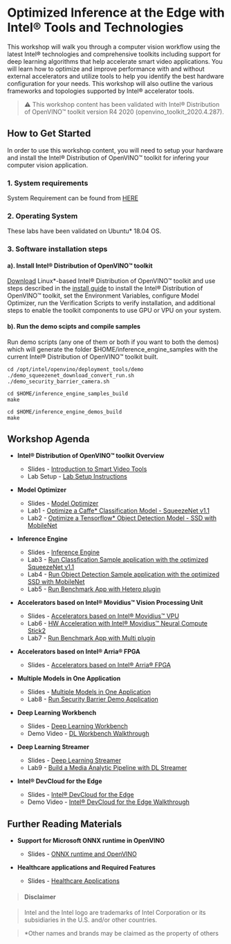 # Optimized Inference at the Edge with Intel® Tools and Technologies 
This workshop will walk you through a computer vision workflow using the latest Intel® technologies and comprehensive toolkits including support for deep learning algorithms that help accelerate smart video applications. You will learn how to optimize and improve performance with and without external accelerators and utilize tools to help you identify the best hardware configuration for your needs. This workshop will also outline the various frameworks and topologies supported by Intel® accelerator tools. 

> :warning: This workshop content has been validated with Intel® Distribution of OpenVINO™ toolkit version R4 2020 (openvino_toolkit_2020.4.287). 

## How to Get Started
   
In order to use this workshop content, you will need to setup your hardware and install the Intel® Distribution of OpenVINO™ toolkit for infering your computer vision application.  
### 1. System requirements
System Requirement can be found from [HERE](https://software.intel.com/content/www/us/en/develop/tools/openvino-toolkit/system-requirements.html)

### 2. Operating System
These labs have been validated on Ubuntu* 18.04 OS. 

### 3. Software installation steps
#### a). Install Intel® Distribution of OpenVINO™ toolkit 
[Download](https://software.intel.com/content/www/us/en/develop/tools/openvino-toolkit/choose-download/linux.html) Linux*-based Intel® Distribution of OpenVINO™ toolkit and use steps described in the [install guide](https://software.intel.com/en-us/articles/OpenVINO-Install-Linux)
to install the Intel® Distribution of OpenVINO™ toolkit, set the Environment Variables, configure Model Optimizer, run the Verification Scripts to verify installation, and additional steps to enable the toolkit components to use GPU or VPU on your system.

#### b). Run the demo scipts and compile samples
Run demo scripts (any one of them or both if you want to both the demos) which will generate the folder $HOME/inference_engine_samples with the current Intel® Distribution of OpenVINO™ toolkit built. 

	cd /opt/intel/openvino/deployment_tools/demo
	./demo_squeezenet_download_convert_run.sh
	./demo_security_barrier_camera.sh
	
	cd $HOME/inference_engine_samples_build
	make

	cd $HOME/inference_engine_demos_build
	make
	
## Workshop Agenda
* **Intel® Distribution of OpenVINO™ toolkit Overview**
  - Slides - [Introduction to Smart Video Tools](./presentations/01.%20Intel%20Distribution%20of%20OpenVINO%20Toolkit%20Overview.pdf)
  - Lab Setup - [Lab Setup Instructions](./Lab_setup.md)
  
* **Model Optimizer**
  - Slides - [Model Optimizer](./presentations/02.%20Model%20Optimizer.pdf)
  - Lab1 - [Optimize a Caffe* Classification Model - SqueezeNet v1.1](./Labs/Optimize_Caffe_squeezeNet.md)
  - Lab2 - [Optimize a Tensorflow* Object Detection Model - SSD with MobileNet](./Labs/Optimize_Tensorflow_Mobilenet-SSD.md)

* **Inference Engine**
  - Slides - [Inference Engine](./presentations/03.%20Inference%20Engine.pdf)
  - Lab3 - [Run Classfication Sample application with the optimized SqueezeNet v1.1](./hREADME.md)
  - Lab4 - [Run Object Detection Sample application with the optimized SSD with MobileNet](./hREADME.md)
  - Lab5 - [Run Benchmark App with Hetero plugin](./README.md)

* **Accelerators based on Intel® Movidius™ Vision Processing Unit**
  - Slides - [Accelerators based on Intel® Movidius™ VPU](./presentations/04.%20Accelerators%20based%20on%20Intel®%20Movidius™%20Vision%20Processing%20Unit.pdf)
  - Lab6 - [HW Acceleration with Intel® Movidius™ Neural Compute Stick2](./HW-Acceleration-with-Movidious-NCS/README.md)
  - Lab7 - [Run Benchmark App with Multi plugin](./README.md)
  
* **Accelerators based on Intel® Arria® FPGA**
  - Slides - [Accelerators based on Intel® Arria® FPGA](./presentations/05.%20Accelerators%20based%20on%20Intel®%20Arria®%20FPGA.pdf)

* **Multiple Models in One Application** 
  - Slides - [Multiple Models in One Application](./presentations/08.%20Multiple%20Models%20in%20One%20Application.pdf) 
  - Lab8 - [Run Security Barrier Demo Application](./README.md) 
  
* **Deep Learning Workbench**
  - Slides - [Deep Learning Workbench](./presentations/06.%20Deep%20Learning%20Workbench.pdf) 
  - Demo Video - [DL Workbench Walkthrough](./README.md)
  
* **Deep Learning Streamer**
  - Slides - [Deep Learning Streamer](./presentations/07.%20Deep%20Learning%20streamer.pdf) 
  - Lab9 - [Build a Media Analytic Pipeline with DL Streamer](./README.md)

* **Intel® DevCloud for the Edge**
  - Slides - [Intel® DevCloud for the Edge](./presentations/09.%20Intel%20DevCloud%20for%20the%20Edge.pdf) 
  - Demo Video - [Intel® DevCloud for the Edge Walkthrough](./README.md)


## Further Reading Materials
* **Support for Microsoft ONNX runtime in OpenVINO**
  - Slides - [ONNX runtime and OpenVINO](./presentations/ONNX_runtime_and_OpenVINO.pdf)
  
* **Healthcare applications and Required Features**
  - Slides - [Healthcare Applications](./presentations/Healthcare_presentation.pdf)
  

> #### Disclaimer

> Intel and the Intel logo are trademarks of Intel Corporation or its subsidiaries in the U.S. and/or other countries. 
 
> *Other names and brands may be claimed as the property of others
